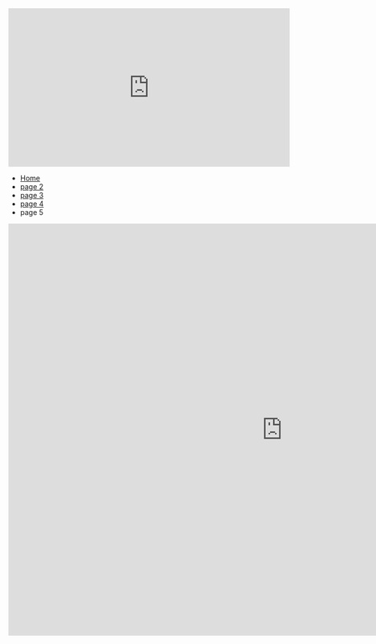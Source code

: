 

<iframe width="560" height="315" src="https://www.youtube.com/embed/6X7WyE1BLNQ" frameborder="0" gesture="media" allow="encrypted-media" allowfullscreen></iframe>


<ul class="breadcrumb">
  <li><a href="index.html">Home</a></li>
  <li><a href="page2.html">page 2</a></li>
  <li><a href="page3.html">page 3</a></li>
  <li><a href="page4.html">page 4</a></li>
  <li>page 5</li>
</ul>

<iframe src="https://h5p.org/h5p/embed/153289" width="1090" height="819" frameborder="0" allowfullscreen="allowfullscreen"></iframe><script src="https://h5p.org/sites/all/modules/h5p/library/js/h5p-resizer.js" charset="UTF-8"></script>



